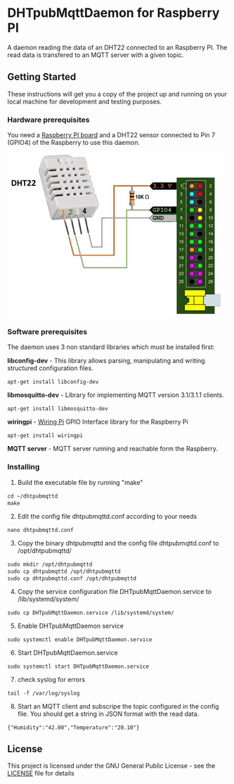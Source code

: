 # DHTpubMqttDaemon for Raspberry PI

A daemon reading the data of an DHT22 connected to an Raspberry PI. The read data is transfered to an MQTT server with a given topic.

## Getting Started

These instructions will get you a copy of the project up and running on your local machine for development and testing purposes. 

### Hardware prerequisites

You need a [Raspberry PI board](http://www.raspberrypi.org/) and a DHT22 sensor connected to Pin 7 (GPIO4) of the Raspberry to use this daemon.

![Wiring](/DHTwiring.PNG?raw=true)

### Software prerequisites

The daemon uses 3 non standard libraries which must be installed first:

**libconfig-dev** - This library allows parsing, manipulating and writing structured configuration files.
``` code
apt-get install libconfig-dev
```
**libmosquitto-dev** - Library for implementing MQTT version 3.1/3.1.1 clients.
``` code
apt-get install libmosquitto-dev
```
**wiringpi** - [Wiring Pi](http://wiringpi.com/) GPIO Interface library for the Raspberry Pi
``` code
apt-get install wiringpi 
```
**MQTT server** - MQTT server running and reachable form the Raspberry.

### Installing
1. Build the executable file by running "make"
``` code
cd ~/dhtpubmqttd
make
```
2. Edit the config file dhtpubmqttd.conf according to your needs
``` code
nano dhtpubmqttd.conf
```
3. Copy the binary dhtpubmqttd and the config file dhtpubmqttd.conf to /opt/dhtpubmqttd/
``` code
sudo mkdir /opt/dhtpubmqttd
sudo cp dhtpubmqttd /opt/dhtpubmqttd
sudo cp dhtpubmqttd.conf /opt/dhtpubmqttd
```
4. Copy the service configuration file DHTpubMqttDaemon.service to /lib/systemd/system/
``` code
sudo cp DHTpubMqttDaemon.service /lib/systemd/system/
```
5. Enable DHTpubMqttDaemon service
``` code
sudo systemctl enable DHTpubMqttDaemon.service
```
6. Start DHTpubMqttDaemon.service
``` code
sudo systemctl start DHTpubMqttDaemon.service
```
7. check syslog for errors
``` code
tail -f /var/log/syslog
```
8. Start an MQTT client and subscripe the topic configured in the config file. You should get a string in JSON format with the read data.
``` code
{"Humidity":"42.00","Temperature":"20.10"}
```


## License

This project is licensed under the GNU General Public License - see the [LICENSE](LICENSE) file for details


